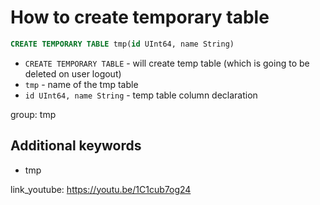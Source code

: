 # How to create temporary table

```sql
CREATE TEMPORARY TABLE tmp(id UInt64, name String)
```

- `CREATE TEMPORARY TABLE` - will create temp table (which is going to be deleted on user logout)
- `tmp` - name of the tmp table
- `id UInt64, name String` - temp table column declaration

group: tmp


## Additional keywords
- tmp

link_youtube: https://youtu.be/1C1cub7og24
